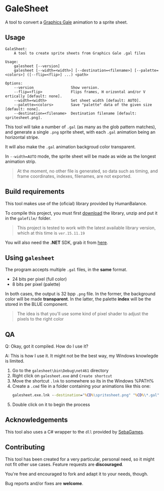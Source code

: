 # GaleSheet

A tool to convert a [Graphics Gale](https://graphicsgale.com/us/) animation to a sprite sheet.

## Usage

```
GaleSheet: 
    A tool to create sprite sheets from Graphics Gale .gal files

Usage:
    galesheet [--version]
    galesheet [--width=<width>] [--destination=<filename>] [--palette=<colors>] ([--flip=<flip>] ...) <path>

Options:
    --version                 Show version.
    --flip=<flip>             Flips frames, H orizontal and/or V ertically [default: none].
    --width=<width>           Set sheet width [default: AUTO].
    --palette=<colors>        Save "palette" data of the given size [default: none].
    --destination=<filename>  Destination filename [default: spritesheet.png].
```

This tool will take a number of `.gal` (as many as the glob pattern matches), and generate
a single `.png` sprite sheet, with each `.gal` animation being an horizontal stripe.

It will also make the `.gal` animation backgroud color transparent.

In `--width=AUTO` mode, the sprite sheet will be made as wide as the longest animation strip.

> At the moment, no other file is generated, so data such as timing, and frame coordinates, indexes, filenames, are not exported.

## Build requirements

This tool makes use of the (oficial) library provided by HumanBalance.

To compile this project, you must first [download](https://graphicsgale.com/us/download.html) the library, unzip and put it in the `galefile/` folder.

> This project is tested to work with the latest available library version, which at this time is `ver.15.11.19`

You will also need the **.NET** SDK, grab it from [here](https://dotnet.microsoft.com/learn/dotnet/hello-world-tutorial).

## Using `galesheet`

The program accepts multiple `.gal` files, in the **same** format.

- 24 bits per pixel (full color)
- 8 bits per pixel (palette)

In both cases, the output is 32 bpp `.png` file.
In the former, the background color will be made **transparent**.
In the latter, the palette **index** will be the stored in the BLUE component.

> The idea is that you'll use some kind of pixel shader to adjust the pixels to the right color

## QA

Q: Okay, got it compiled. How do I use it?

A: This is how I use it.
 It might not be the best way, my Windows knowlegde is limited.

1. Go to the `galesheet\bin\Debug\net461` directory
1. Right click on `galesheet.exe` and `Create shortcut`
1. Move the shortcut `.lnk` to somewhere so its in the Windows %PATH%
1. Create a `.cmd` file in a folder containing your animations like this one:
    ```cmd
    galesheet.exe.lnk --destination="%CD%\spritesheet.png" "%CD%\*.gal"
    ```
1. Double click on it to begin the process

## Acknowledgements

This tool also uses a C# wrapper to the `dll` provided by [SebaGames](https://twitter.com/sebagamesdev).

## Contributing

This tool has been created for a very particular, personal need, so it might not fit other use cases. Feature requests are **discouraged**.  

You're free and encouraged to fork and adapt it to your needs, though.

Bug reports and/or fixes are **welcome**.